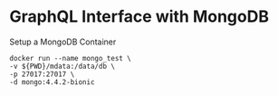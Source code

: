 # GraphQL Interface with MongoDB

Setup a MongoDB Container

```
docker run --name mongo_test \
-v ${PWD}/mdata:/data/db \
-p 27017:27017 \
-d mongo:4.4.2-bionic
```